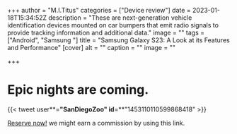 +++
author = "M.I.Titus"
categories = ["Device review"]
date = 2023-01-18T15:34:52Z
description = "These are next-generation vehicle identification devices mounted on car bumpers that emit radio signals to provide tracking information and additional data."
image = ""
tags = ["Android", "Samsung "]
title = "Samsung Galaxy S23: A Look at its Features and Performance"
[cover]
alt = ""
caption = ""
image = ""

+++
# Epic nights are coming.

{{< tweet user**=**"SanDiegoZoo" id**=**"1453110110599868418" >}}

[Reserve now!](https://shopsamsung.page.link/HAzA2xPwWFALcJ9r5) we might earn a commission by using this link.